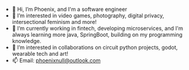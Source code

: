 
- 👋 Hi, I’m Phoenix, and I'm a software engineer
- 👀 I’m interested in video games, photography, digital privacy, intersectional feminism and more!
- 🌱 I’m currently working in fintech, developing microservices, and I'm always learning more java, SpringBoot, building on my programming knowledge.
- 💞️ I’m interested in collaborations on circuit python projects, godot, wearable tech and art!
- 📫 Email: phoenixnull@outlook.com

<!---
NullPhe/NullPhe is a ✨ special ✨ repository because its `README.md` (this file) appears on your GitHub profile.
You can click the Preview link to take a look at your changes.
--->
